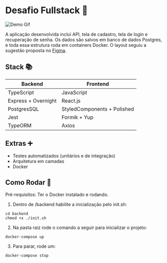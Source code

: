 # Desafio Fullstack 🔄

![Demo Gif](./profitfy-demo.gif)

A aplicação desenvolvida inclui API, tela de cadastro, tela de login e recuperação de senha. Os dados são salvos em banco de dados Postgres, e toda essa estrutura roda em containers Docker. O layout seguiu a sugestão proposta no [Figma](https://www.figma.com/file/XlARo5zdyBVeF3EFSkGSbr/Teste_Fullstack_Profitfy.me?node-id=0%3A1).

## Stack 📚
Backend | Frontend
------------ | -------------
TypeScript | JavaScript
Express + Overnight | React.js
PostgresSQL | StyledComponents + Polished
Jest | Formik + Yup
TypeORM | Axios

## Extras ➕
- Testes automatizados (unitários e de integração)
- Arquitetura em camadas
- Docker

## Como Rodar 🧪

Pré-requisitos: Ter o Docker instalado e rodando.

1. Dentro de /backend habilite a inicialização pelo init.sh:
```
cd backend
chmod +x ./init.sh
```

2. Na pasta raiz rode o comando a seguir para inicializar o projeto:
```
docker-compose up
```

3. Para parar, rode um:
```
docker-compose stop
```